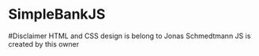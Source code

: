 # SimpleBankJS

#Disclaimer
HTML and CSS design is belong to Jonas Schmedtmann
JS is created by this owner
